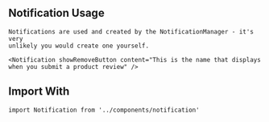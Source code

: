## Notification Usage

    Notifications are used and created by the NotificationManager - it's very
    unlikely you would create one yourself. 

    <Notification showRemoveButton content="This is the name that displays when you submit a product review" />

## Import With

`import Notification from '../components/notification'`
